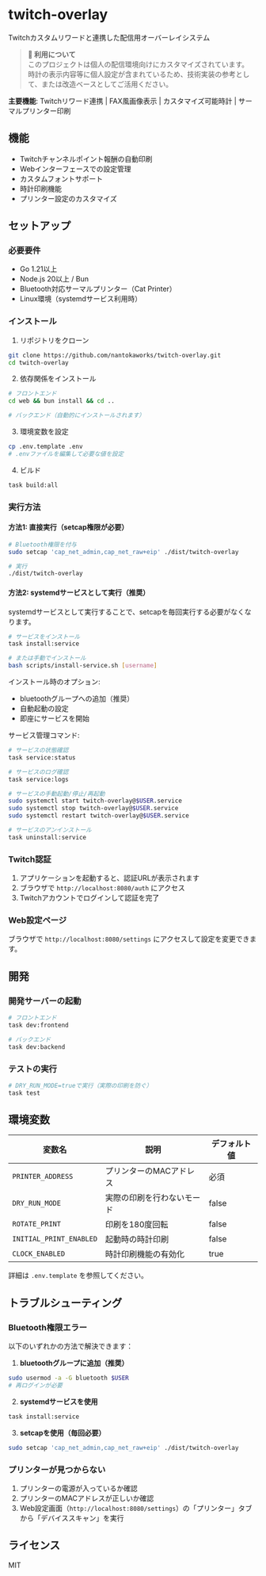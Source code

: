# twitch-overlay

Twitchカスタムリワードと連携した配信用オーバーレイシステム

> **📝 利用について**  
> このプロジェクトは個人の配信環境向けにカスタマイズされています。  
> 時計の表示内容等に個人設定が含まれているため、技術実装の参考として、または改造ベースとしてご活用ください。

**主要機能**: Twitchリワード連携 | FAX風画像表示 | カスタマイズ可能時計 | サーマルプリンター印刷

## 機能

- Twitchチャンネルポイント報酬の自動印刷
- Webインターフェースでの設定管理
- カスタムフォントサポート
- 時計印刷機能
- プリンター設定のカスタマイズ

## セットアップ

### 必要要件

- Go 1.21以上
- Node.js 20以上 / Bun
- Bluetooth対応サーマルプリンター（Cat Printer）
- Linux環境（systemdサービス利用時）

### インストール

1. リポジトリをクローン
```bash
git clone https://github.com/nantokaworks/twitch-overlay.git
cd twitch-overlay
```

2. 依存関係をインストール
```bash
# フロントエンド
cd web && bun install && cd ..

# バックエンド（自動的にインストールされます）
```

3. 環境変数を設定
```bash
cp .env.template .env
# .envファイルを編集して必要な値を設定
```

4. ビルド
```bash
task build:all
```

### 実行方法

#### 方法1: 直接実行（setcap権限が必要）

```bash
# Bluetooth権限を付与
sudo setcap 'cap_net_admin,cap_net_raw+eip' ./dist/twitch-overlay

# 実行
./dist/twitch-overlay
```

#### 方法2: systemdサービスとして実行（推奨）

systemdサービスとして実行することで、setcapを毎回実行する必要がなくなります。

```bash
# サービスをインストール
task install:service

# または手動でインストール
bash scripts/install-service.sh [username]
```

インストール時のオプション:
- bluetoothグループへの追加（推奨）
- 自動起動の設定
- 即座にサービスを開始

サービス管理コマンド:
```bash
# サービスの状態確認
task service:status

# サービスのログ確認
task service:logs

# サービスの手動起動/停止/再起動
sudo systemctl start twitch-overlay@$USER.service
sudo systemctl stop twitch-overlay@$USER.service
sudo systemctl restart twitch-overlay@$USER.service

# サービスのアンインストール
task uninstall:service
```

### Twitch認証

1. アプリケーションを起動すると、認証URLが表示されます
2. ブラウザで `http://localhost:8080/auth` にアクセス
3. Twitchアカウントでログインして認証を完了

### Web設定ページ

ブラウザで `http://localhost:8080/settings` にアクセスして設定を変更できます。

## 開発

### 開発サーバーの起動

```bash
# フロントエンド
task dev:frontend

# バックエンド
task dev:backend
```

### テストの実行

```bash
# DRY_RUN_MODE=trueで実行（実際の印刷を防ぐ）
task test
```

## 環境変数

| 変数名 | 説明 | デフォルト値 |
|--------|------|------------|
| `PRINTER_ADDRESS` | プリンターのMACアドレス | 必須 |
| `DRY_RUN_MODE` | 実際の印刷を行わないモード | false |
| `ROTATE_PRINT` | 印刷を180度回転 | false |
| `INITIAL_PRINT_ENABLED` | 起動時の時計印刷 | false |
| `CLOCK_ENABLED` | 時計印刷機能の有効化 | true |

詳細は `.env.template` を参照してください。

## トラブルシューティング

### Bluetooth権限エラー

以下のいずれかの方法で解決できます：

1. **bluetoothグループに追加（推奨）**
```bash
sudo usermod -a -G bluetooth $USER
# 再ログインが必要
```

2. **systemdサービスを使用**
```bash
task install:service
```

3. **setcapを使用（毎回必要）**
```bash
sudo setcap 'cap_net_admin,cap_net_raw+eip' ./dist/twitch-overlay
```

### プリンターが見つからない

1. プリンターの電源が入っているか確認
2. プリンターのMACアドレスが正しいか確認
3. Web設定画面（`http://localhost:8080/settings`）の「プリンター」タブから「デバイススキャン」を実行

## ライセンス

MIT